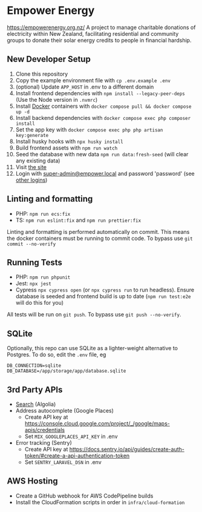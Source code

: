 # Empower Energy

https://empowerenergy.org.nz/
A project to manage charitable donations of electricity within New Zealand, facilitating residential
and community groups to donate their solar energy credits to people in financial hardship.

## New Developer Setup

1. Clone this repository
2. Copy the example environment file with `cp .env.example .env`
3. (optional) Update `APP_HOST` in .env to a different domain
4. Install frontend dependencies with `npm install --legacy-peer-deps` (Use the Node version in `.nvmrc`)
5. Install [Docker](https://www.docker.com/products/docker-desktop/) containers with `docker compose pull && docker compose up -d`
6. Install backend dependencies with `docker compose exec php composer install`
7. Set the app key with `docker compose exec php php artisan key:generate`
8. Install husky hooks with `npx husky install`
9. Build frontend assets with `npm run watch`
10. Seed the database with new data `npm run data:fresh-seed` (will clear any existing data)
11. Visit [the site](https://localhost/)
12. Login with super-admin@empower.local and password 'password' (see [other logins](database/seeders/UserSeeder.php))

## Linting and formatting

- PHP: `npm run ecs:fix`
- TS: `npm run eslint:fix` and `npm run prettier:fix`

Linting and formatting is performed automatically on commit. This means the docker containers must be running to commit code.  To bypass use `git commit --no-verify`

## Running Tests

- PHP: `npm run phpunit`
- Jest: `npx jest`
- Cypress `npx cypress open` (or `npx cypress run` to run headless). Ensure database is seeded and frontend build is up to date (`npm run test:e2e` will do this for you)

All tests will be run on `git push`.  To bypass use `git push --no-verify`.

## SQLite

Optionally, this repo can use SQLite as a lighter-weight alternative to Postgres.  To do so, edit the `.env` file, eg
```
DB_CONNECTION=sqlite
DB_DATABASE=/app/storage/app/database.sqlite
```

## 3rd Party APIs

- [Search](docs/search.md) (Algolia)
- Address autocomplete (Google Places)
  - Create API key at https://console.cloud.google.com/project/_/google/maps-apis/credentials
  - Set `MIX_GOOGLEPLACES_API_KEY` in .env
- Error tracking (Sentry)
  - Create API key at https://docs.sentry.io/api/guides/create-auth-token/#create-a-api-authentication-token
  - Set `SENTRY_LARAVEL_DSN` in .env

## AWS Hosting

* Create a GitHub webhook for AWS CodePipeline builds
* Install the CloudFormation scripts in order in `infra/cloud-formation`
